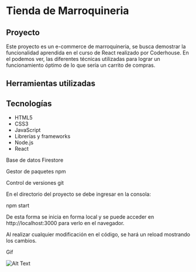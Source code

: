 # Tienda de Marroquineria

## Proyecto
Este proyecto es un e-commerce de marroquineria, se busca demostrar la funcionalidad aprendida en el curso de React realizado por Coderhouse. En el podemos ver, las diferentes técnicas utilizadas para lograr un funcionamiento óptimo de lo que sería un carrito de compras.

## Herramientas utilizadas

## Tecnologías

* HTML5
* CSS3
* JavaScript
* Librerías y frameworks
* Node.js
* React

Base de datos
Firestore

Gestor de paquetes
npm

Control de versiones
git


En el directorio del proyecto se debe ingresar en la consola:

npm start

De esta forma se inicia en forma local y se puede acceder en http://localhost:3000 para verlo en el navegador.

Al realizar cualquier modificación en el código, se hará un reload mostrando los cambios.

Gif

![Alt Text](./app.gif)